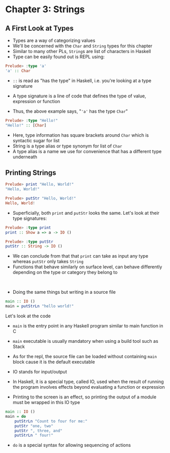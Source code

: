 # Chapter 3: Strings

## A First Look at Types
- Types are a way of categorizing values
- We'll be concerned with the `Char` and `String` types for this chapter
- Similar to many other PLs, `String`s are list of characters in Haskell
- Type can be easily found out is REPL using:

```Haskell
Prelude> :type 'a'
'a' :: Char
```

- `::` is read as "has the type" in Haskell, i.e. you're looking at a type signature
- A type signature is a line of code that defines the type of value, expression or function

- Thus, the above example says, "`'a'` has the type `Char`" 

```Haskell
Prelude> :type "Hello!"
"Hello!" :: [Char]
```

- Here, type information has square brackets around `Char` which is syntactic sugar for list
- String is a type alias or type synonym for list of `Char`
- A type alias is a name we use for convenience that has a different type underneath

## Printing Strings

```Haskell
Prelude> print "Hello, World!"
"Hello, World!"
```

```Haskell
Prelude> putStr "Hello, World!"
Hello, World!
```

- Superficially, both `print` and `putStr` looks the same. Let's look at their type signatures:

```Haskell
Prelude> :type print
print :: Show a => a -> IO ()
```

```Haskell
Prelude> :type putStr
putStr :: String -> IO ()
```

- We can conclude from that that `print` can take as input any type whereas `putStr` only takes `String`
- Functions that behave similarly on surface level, can behave differently depending on the type or category they belong to

<br>

- Doing the same things but writing in a source file

```Haskell
main :: IO ()
main = putStrLn "hello world!"
```

Let's look at the code
- `main` is the entry point in any Haskell program similar to main function in C
- `main` executable is usually mandatory when using a build tool such as Stack
- As for the repl, the source file can be loaded without containing `main` block cause it is the default executable

- IO stands for input/output
- In Haskell, it is a special type, called IO, used when the result of running the program involves effects beyond evaluating a function or expression
- Printing to the screen is an effect, so printing the output of a module must be wrapped in this IO type

```Haskell
main :: IO ()
main = do
    putStrLn "Count to four for me:"
    putStr "one, two"
    putStr ", three, and"
    putStrLn " four!"
```

- `do` is a special syntax for allowing sequencing of actions